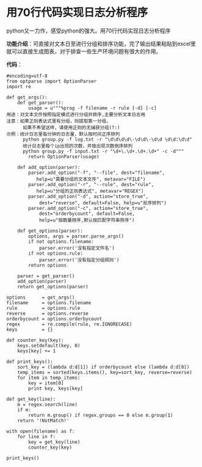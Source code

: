 # 用70行代码实现日志分析程序

python又一力作，感受python的强大。用70行代码实现日志分析程序

**功能介绍**：可直接对文本日至进行分组和排序功能，完了输出结果粘贴到excel里就可以直接生成图表，对于排查一些生产环境问题有很大的作用。  

  

**代码**：
    
    
    #encoding=utf-8
    from optparse import OptionParser
    import re
     
    def get_args():
        def get_parser():
            usage = u"""%prog -f filename -r rule [-d] [-c]
    用途：对文本文件按照指定模式进行分组并排序,主要分析文本日志用
    注意：如果正则表达式里有分组，则提取第一分组，
          如果不希望这样，请使用正则的无捕获分组(?:)
    示例：统计日志里每分钟的日志量，默认按时间正序排列
          python group.py -f log.txt -r "\d\d\d\d\-\d\d\-\d\d \d\d:\d\d"
          统计日志里每个ip出现的次数，并按出现次数倒序排列
          python group.py -f input.txt -r "\d+\.\d+.\d+.\d+" -c -d"""
            return OptionParser(usage)
     
        def add_option(parser):
            parser.add_option("-f", "--file", dest="filename",
               help=u"需要分组的文本文件", metavar="FILE")
            parser.add_option("-r", "--rule", dest="rule",
               help=u"分组的正则表达式", metavar="REGEX")
            parser.add_option("-d", action="store_true", 
                dest="reverse", default=False, help=u"反序排列")
            parser.add_option("-c", action="store_true", 
                dest="orderbycount", default=False, 
                help=u"按数量排序,默认按匹配字符串排序")
     
        def get_options(parser):
            options, args = parser.parse_args()
            if not options.filename:
                parser.error('没有指定文件名')
            if not options.rule:
                parser.error('没有指定分组规则')
            return options
     
        parser = get_parser()
        add_option(parser)
        return get_options(parser)
     
    options      = get_args()
    filename     = options.filename
    rule         = options.rule
    reverse      = options.reverse
    orderbycount = options.orderbycount 
    regex        = re.compile(rule, re.IGNORECASE)
    keys         = {}
     
    def counter_key(key):
        keys.setdefault(key, 0)
        keys[key] += 1
     
    def print_keys():
        sort_key = (lambda d:d[1]) if orderbycount else (lambda d:d[0])
        temp_items = sorted(keys.items(), key=sort_key, reverse=reverse)
        for item in temp_items:
            key = item[0]
            print key, keys[key]
     
    def get_key(line):
        m = regex.search(line)
        if m:
            return m.group() if regex.groups == 0 else m.group(1)
        return '!NotMatch!'
     
    with open(filename) as f:
        for line in f:
            key = get_key(line)
            counter_key(key)
     
    print_keys()

  

